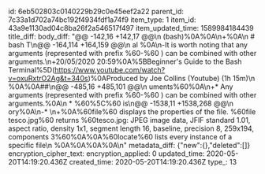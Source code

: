 id: 6eb502803c0140229b29c0e45eef2a22
parent_id: 7c33a1d702a74bc192f4934fdf1a74f9
item_type: 1
item_id: 43a9e1130ad04c8ba26f2a546517f497
item_updated_time: 1589984184439
title_diff: 
body_diff: "@@ -142,16 +142,17 @@\n (bash)%0A%0A\n+%0A\n # bash T\n@@ -164,114 +164,159 @@\n al %0A\n-It is worth noting that any arguments (represented with prefix %60-%60 ) can be combined with other arguments.\n+20/05/2020 20:59%0A%5BBeginner's Guide to the Bash Terminal%5D(https://www.youtube.com/watch?v=oxuRxtrO2Ag&t=340s)%0AProduced by Joe Collins (Youtube) (1h 15m)\n %0A%0A##\n@@ -485,16 +485,101 @@\n uments%60%0A\n+* Any arguments (represented with prefix %60-%60 ) can be combined with other arguments.%0A\n * %60%5C%60 is\n@@ -1538,11 +1538,268 @@\n ory%0A\n-*  \n+%0A%60file%60 displays the properties of the file. %60file tesco.jpg%60 returns %60tesco.jpg: JPEG image data, JFIF standard 1.01, aspect ratio, density 1x1, segment length 16, baseline, precision 8, 259x194, components 3%60%0A%0A%60locate%60 lists every instance of a specific file\n %0A%0A%0A%0A\n"
metadata_diff: {"new":{},"deleted":[]}
encryption_cipher_text: 
encryption_applied: 0
updated_time: 2020-05-20T14:19:20.436Z
created_time: 2020-05-20T14:19:20.436Z
type_: 13
